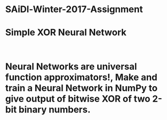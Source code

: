 # SAiDl-Winter-2017-Assignment
<H1>Simple XOR Neural Network<H1>
<br>
Neural Networks are universal function approximators!, Make and train a Neural Network in NumPy to give output of bitwise XOR of two 2-bit binary numbers.
